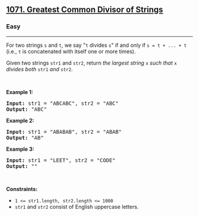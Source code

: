 <h2><a href="https://leetcode.com/problems/greatest-common-divisor-of-strings">1071. Greatest Common Divisor of Strings</a></h2><h3>Easy</h3><hr><p>For two strings <code>s</code> and <code>t</code>, we say &quot;<code>t</code> divides <code>s</code>&quot; if and only if <code>s = t + ... + t</code> (i.e., <code>t</code> is concatenated with itself one or more times).</p>

<p>Given two strings <code>str1</code> and <code>str2</code>, return <em>the largest string </em><code>x</code><em> such that </em><code>x</code><em> divides both </em><code>str1</code><em> and </em><code>str2</code>.</p>

<p>&nbsp;</p>
<p><strong class="example">Example 1:</strong></p>

<pre>
<strong>Input:</strong> str1 = &quot;ABCABC&quot;, str2 = &quot;ABC&quot;
<strong>Output:</strong> &quot;ABC&quot;
</pre>

<p><strong class="example">Example 2:</strong></p>

<pre>
<strong>Input:</strong> str1 = &quot;ABABAB&quot;, str2 = &quot;ABAB&quot;
<strong>Output:</strong> &quot;AB&quot;
</pre>

<p><strong class="example">Example 3:</strong></p>

<pre>
<strong>Input:</strong> str1 = &quot;LEET&quot;, str2 = &quot;CODE&quot;
<strong>Output:</strong> &quot;&quot;
</pre>

<p>&nbsp;</p>
<p><strong>Constraints:</strong></p>

<ul>
	<li><code>1 &lt;= str1.length, str2.length &lt;= 1000</code></li>
	<li><code>str1</code> and <code>str2</code> consist of English uppercase letters.</li>
</ul>
